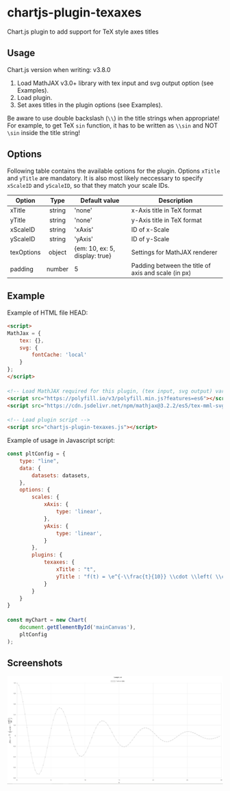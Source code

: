 # chartjs-plugin-texaxes
Chart.js plugin to add support for TeX style axes titles

## Usage

Chart.js version when writing: v3.8.0

1. Load MathJAX v3.0+ library with tex input and svg output option (see Examples).
2. Load plugin.
3. Set axes titles in the plugin options (see Examples).

Be aware to use double backslash (`\\`) in the title strings when appropriate! For example, to get TeX `sin` function, it has to be written as `\\sin` and NOT `\sin` inside the title string!

## Options

Following table contains the available options for the plugin. Options `xTitle` and `yTitle` are mandatory. It is also most likely neccessary to specify `xScaleID` and `yScaleID`, so that they match your scale IDs.

| Option  | Type | Default value | Description |
| -- | :--: | -- | -- |
| xTitle | string | 'none'  | x-Axis title in TeX format |
| yTitle | string | 'none'  | y-Axis title in TeX format |
| xScaleID  | string | 'xAxis'  | ID of x-Scale |
| yScaleID | string | 'yAxis'  | ID of y-Scale |
| texOptions | object | {em: 10, ex: 5, display: true}  | Settings for MathJAX renderer |
| padding | number | 5   | Padding between the title of axis and scale (in px) |

## Example

Example of HTML file HEAD:
```html
<script>
MathJax = {
	tex: {},
	svg: {
		fontCache: 'local'
	}
};
</script>

<!-- Load MathJAX required for this plugin, (tex input, svg output) variant -->
<script src="https://polyfill.io/v3/polyfill.min.js?features=es6"></script>
<script src="https://cdn.jsdelivr.net/npm/mathjax@3.2.2/es5/tex-mml-svg.js"></script>

<!-- Load plugin script -->
<script src="chartjs-plugin-texaxes.js"></script>
```

Example of usage in Javascript script:
```javascript
const pltConfig = {
	type: "line",
	data: {
		datasets: datasets,
	},
	options: {
		scales: {
			xAxis: {
				type: 'linear',
			},
			yAxis: {
				type: 'linear',
			}
		},
		plugins: {
			texaxes: {
				xTitle : "t",
				yTitle : "f(t) = \e^{-\\frac{t}{10}} \\cdot \\left( \\cos (t) + \\frac{\\sin(t)}{10} \\right)",
			}
		}
	}
}

const myChart = new Chart(
	document.getElementById('mainCanvas'),
	pltConfig
);
```

## Screenshots

![Plugin output example](example_screenshot.png)
